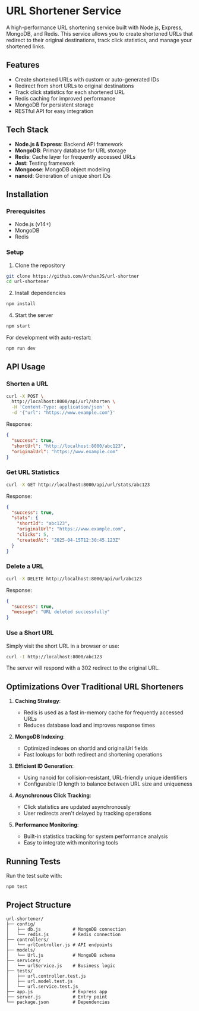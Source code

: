 # URL Shortener Service

A high-performance URL shortening service built with Node.js, Express, MongoDB, and Redis. This service allows you to create shortened URLs that redirect to their original destinations, track click statistics, and manage your shortened links.

## Features

- Create shortened URLs with custom or auto-generated IDs
- Redirect from short URLs to original destinations
- Track click statistics for each shortened URL
- Redis caching for improved performance
- MongoDB for persistent storage
- RESTful API for easy integration

## Tech Stack

- **Node.js & Express**: Backend API framework
- **MongoDB**: Primary database for URL storage
- **Redis**: Cache layer for frequently accessed URLs
- **Jest**: Testing framework
- **Mongoose**: MongoDB object modeling
- **nanoid**: Generation of unique short IDs

## Installation

### Prerequisites

- Node.js (v14+)
- MongoDB
- Redis

### Setup

1. Clone the repository
```bash
git clone https://github.com/ArchanJS/url-shortner
cd url-shortener
```

2. Install dependencies
```bash
npm install
```


4. Start the server
```bash
npm start
```

For development with auto-restart:
```bash
npm run dev
```

## API Usage

### Shorten a URL

```bash
curl -X POST \
  http://localhost:8000/api/url/shorten \
  -H 'Content-Type: application/json' \
  -d '{"url": "https://www.example.com"}'
```

Response:
```json
{
  "success": true,
  "shortUrl": "http://localhost:8000/abc123",
  "originalUrl": "https://www.example.com"
}
```

### Get URL Statistics

```bash
curl -X GET http://localhost:8000/api/url/stats/abc123
```

Response:
```json
{
  "success": true,
  "stats": {
    "shortId": "abc123",
    "originalUrl": "https://www.example.com",
    "clicks": 5,
    "createdAt": "2025-04-15T12:30:45.123Z"
  }
}
```

### Delete a URL

```bash
curl -X DELETE http://localhost:8000/api/url/abc123
```

Response:
```json
{
  "success": true,
  "message": "URL deleted successfully"
}
```

### Use a Short URL

Simply visit the short URL in a browser or use:

```bash
curl -I http://localhost:8000/abc123
```

The server will respond with a 302 redirect to the original URL.

## Optimizations Over Traditional URL Shorteners

1. **Caching Strategy**:
   - Redis is used as a fast in-memory cache for frequently accessed URLs
   - Reduces database load and improves response times

2. **MongoDB Indexing**:
   - Optimized indexes on shortId and originalUrl fields
   - Fast lookups for both redirect and shortening operations

3. **Efficient ID Generation**:
   - Using nanoid for collision-resistant, URL-friendly unique identifiers
   - Configurable ID length to balance between URL size and uniqueness

4. **Asynchronous Click Tracking**:
   - Click statistics are updated asynchronously
   - User redirects aren't delayed by tracking operations

5. **Performance Monitoring**:
   - Built-in statistics tracking for system performance analysis
   - Easy to integrate with monitoring tools

## Running Tests

Run the test suite with:

```bash
npm test
```

## Project Structure

```
url-shortener/
├── config/
│   ├── db.js            # MongoDB connection
│   └── redis.js         # Redis connection
├── controllers/
│   └── urlController.js # API endpoints
├── models/
│   └── Url.js           # MongoDB schema
├── services/
│   └── urlService.js    # Business logic
├── tests/
│   ├── url.controller.test.js
│   ├── url.model.test.js
│   └── url.service.test.js
├── app.js               # Express app
├── server.js            # Entry point
└── package.json         # Dependencies
```
